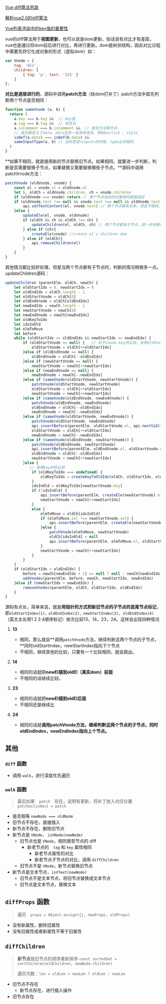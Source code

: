 [Vue diff算法思路](<https://blog.csdn.net/qq_18223479/article/details/83995939>)

[解析vue2.0的diff算法](https://segmentfault.com/a/1190000008782928)

[Vue列表渲染中的key值的重要性](<https://www.jianshu.com/p/a634eb3c19c2>)

vue的diff算法用于**视图更新**，也可以说是dom更新。俗话说有对比才有差距，vue也是通过将dom前后进行对比，再进行更新。dom是树状结构，因此对比过程中需要先将它化成对象的形式（虚拟dom）如：

```js
var Vnode = {
    tag: 'div',
    children: [
        { tag: 'p', text: '123' }
    ]
};
```

**对比是逐层进行的**，源码中调用**patch方法**（给dom打补丁）patch方法中首先判断两个节点是否相同：

```js
function sameVnode (a, b) {
  return (
    a.key === b.key &&  // key值
    a.tag === b.tag &&  // 标签名
    a.isComment === b.isComment &&  // 是否为注释节点
    // 是否都定义了data，data包含一些具体信息，例如onclick , style
    isDef(a.data) === isDef(b.data) &&  
    sameInputType(a, b) // 当标签是<input>的时候，type必须相同
  )
}
```

**如果不相同，就直接用新的节点替换旧节点。如果相同，就要进一步判断，判断是否需要替换子节点，如果替换又需要替换哪些子节点。**源码中调用patchVnode方法：

```js
patchVnode (oldVnode, vnode) {
    const el = vnode.el = oldVnode.el 
    let i, oldCh = oldVnode.children, ch = vnode.children
    if (oldVnode === vnode) return // 两个节点指向的对象相同直接返回
    if (oldVnode.text !== null && vnode.text !== null && oldVnode.text !== vnode.text) {
        api.setTextContent(el, vnode.text) // 两个节点都有文本，而且不相同，直接替换
    }else {
        updateEle(el, vnode, oldVnode)  
        if (oldCh && ch && oldCh !== ch) {
            updateChildren(el, oldCh, ch) // 两个节点都有子节点，进一步判断如何更新子节点
        } else if (ch){
            createEle(vnode) //create el's children dom
        } else if (oldCh){
            api.removeChildren(el)
        }
    }
}
```

其他情况都比较好处理，但是当两个节点都有子节点时，判断的情况稍微多一点。updateChildren源码：

```js
updateChildren (parentElm, oldCh, newCh) {
    let oldStartIdx = 0, newStartIdx = 0
    let oldEndIdx = oldCh.length - 1
    let oldStartVnode = oldCh[0]
    let oldEndVnode = oldCh[oldEndIdx]
    let newEndIdx = newCh.length - 1
    let newStartVnode = newCh[0]
    let newEndVnode = newCh[newEndIdx]
    let oldKeyToIdx
    let idxInOld
    let elmToMove
    let before
    while (oldStartIdx <= oldEndIdx && newStartIdx <= newEndIdx) {
        if (oldStartVnode == null) {   // 对于vnode.key的比较，会把oldVnode = null
            oldStartVnode = oldCh[++oldStartIdx] 
        }else if (oldEndVnode == null) {
            oldEndVnode = oldCh[--oldEndIdx]
        }else if (newStartVnode == null) {
            newStartVnode = newCh[++newStartIdx]
        }else if (newEndVnode == null) {
            newEndVnode = newCh[--newEndIdx]
        }else if (sameVnode(oldStartVnode, newStartVnode)) {
            patchVnode(oldStartVnode, newStartVnode)
            oldStartVnode = oldCh[++oldStartIdx]
            newStartVnode = newCh[++newStartIdx]
        }else if (sameVnode(oldEndVnode, newEndVnode)) {
            patchVnode(oldEndVnode, newEndVnode)
            oldEndVnode = oldCh[--oldEndIdx]
            newEndVnode = newCh[--newEndIdx]
        }else if (sameVnode(oldStartVnode, newEndVnode)) {
            patchVnode(oldStartVnode, newEndVnode)
            api.insertBefore(parentElm, oldStartVnode.el, api.nextSibling(oldEndVnode.el))
            oldStartVnode = oldCh[++oldStartIdx]
            newEndVnode = newCh[--newEndIdx]
        }else if (sameVnode(oldEndVnode, newStartVnode)) {
            patchVnode(oldEndVnode, newStartVnode)
            api.insertBefore(parentElm, oldEndVnode.el, oldStartVnode.el)
            oldEndVnode = oldCh[--oldEndIdx]
            newStartVnode = newCh[++newStartIdx]
        }else {
           // 使用key时的比较
            if (oldKeyToIdx === undefined) {
                oldKeyToIdx = createKeyToOldIdx(oldCh, oldStartIdx, oldEndIdx) // 有key生成index表
            }
            idxInOld = oldKeyToIdx[newStartVnode.key]
            if (!idxInOld) {
                api.insertBefore(parentElm, createEle(newStartVnode).el, oldStartVnode.el)
                newStartVnode = newCh[++newStartIdx]
            }
            else {
                elmToMove = oldCh[idxInOld]
                if (elmToMove.sel !== newStartVnode.sel) {
                    api.insertBefore(parentElm, createEle(newStartVnode).el, oldStartVnode.el)
                }else {
                    patchVnode(elmToMove, newStartVnode)
                    oldCh[idxInOld] = null
                    api.insertBefore(parentElm, elmToMove.el, oldStartVnode.el)
                }
                newStartVnode = newCh[++newStartIdx]
            }
        }
    }
    if (oldStartIdx > oldEndIdx) {
        before = newCh[newEndIdx + 1] == null ? null : newCh[newEndIdx + 1].el
        addVnodes(parentElm, before, newCh, newStartIdx, newEndIdx)
    }else if (newStartIdx > newEndIdx) {
        removeVnodes(parentElm, oldCh, oldStartIdx, oldEndIdx)
    }
}
```

源码有点长，简单来说，就是**用指针的方式把新旧节点的子节点的首尾节点标记**，即`oldStartIndex(1)，oldEndIndex(2)，newStartIndex(3), oldEndIndex(4)`（英文太长用1 2 3 4顺序标记）依次比较13，14，23，24。这样会出现四种情况

1. **13**
   * 相同，那么就会**调用`patchVnode`方法，继续判断这两个节点的子节点，**同时oldStartIndex，newStartIndex指向下个节点
   * 不相同，继续其他的比较，只要有一个比较相同，就会跳出。

2. **14**
   * 相同的话就把**newEl插到oldEl（真实dom）前面**
   * 不相同的话继续比较。
3. **23**
   * 相同的话就把**newEl插到oldEl后面**
   * 不相同还是继续比
4. **24**
   * 相同的话就**调用patchVnode方法，继续判断这两个节点的子节点，同时oldEndIndex，newEndIndex指向上个节点。**

## 其他

### `diff` 函数

* 调用 `walk`，进行深度优先遍历

### `walk` 函数

> 最后如果　`patch`　存在，说明有更新，将补丁放入对应位置
> `patches[index] = patch`

* 是否相等 `newNode === oldNode`
* 旧节点不存在，直接插入
* 新节点不存在，删除旧节点
* 新节点是 `VNode`， `isVNode(newNode)`
  * 旧节点也是 `VNode`，相同类型节点的 diff
    * 新老节点的　`tag` 和 `key` 属性相同
      * 新老节点属性的对比
      * 新老节点子节点的对比，调用 `diffChildren`
  * 旧节点不是 `VNode`，新节点替换旧节点
* 新节点是文本节点，`isVText(newNode)`
  * 旧节点不是文本节点，将旧节点替换成文本节点
  * 旧节点是文本节点，替换文本

## `diffProps` 函数

> 遍历　`props = Object.assign({}, newProps, oldProps)`

* 没有新属性，删除旧属性
* 没有旧属性或者新属性不等于旧属性

## `diffChildren`

> **新节点**按旧节点的顺序重新排序 `const sortedSet = sortChildren(oldChildren, newNode.children)`
>
> 遍历次数：`len = oldLen > newLen ? oldLen : newLen`

* 旧节点不存在
  * 新节点存在，进行插入操作
* 旧节点存在